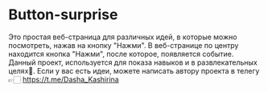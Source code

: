# Button-surprise
Это простая веб-страница для различных идей, в которые можно посмотреть, нажав на кнопку "Нажми".
В веб-странице по центру находится кнопка "Нажми", после которое, появляется событие.
Данный проект, используется для показа навыков и в развлекательных целях🎇.
Если у вас есть идеи, можете написать автору проекта в телегу 👉🏻 https://t.me/Dasha_Kashirina
